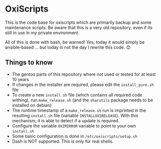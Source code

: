 # OxiScripts

This is the code base for oxiscripts which are primarily backup and some maintenance scripts.
Be aware that this is a very old repository, even if its still in use in my private environment.

All of this is done with bash, be warned! Yes, today it would simply be ansible-based ... but today is not the day I rewrite this code. 😊

## Things to know
* The gentoo parts of this repository where not used or tested for at least 10 years
* If changes in the installer are required, please edit the `install_pure.sh` file
* To create a new `install.sh` file (which contains all required code withing), run `make_release.sh` (and the `sharutils` package needs to be installed on debian)
* The runtime timestamp of a `make_release.sh` run is imprinted in the resulting `install.sh` file (variable `INSTALLOXIRELEASE`). With this mechanism, it is able to detect if a update is required.
* Configure the variable `OXIMIRROR` variable to point to your own `install.sh`
* Some basic configuration is done in `/etc/oxiscripts/setup.sh`
* Dash is NOT supported. This is only for real shells.

